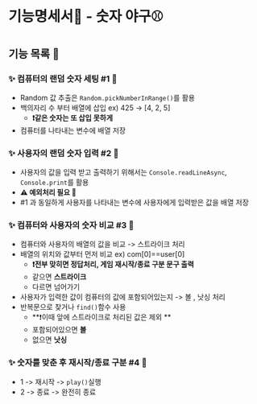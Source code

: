# 기능명세서📜 - 숫자 야구⚾️

## 기능 목록 📄

### ✨ 컴퓨터의 랜덤 숫자 세팅 #1 🚧
 - Random 값 추출은 `Random.pickNumberInRange()`를 활용
 - 백의자리 수 부터 배열에 삽입 ex) 425 -> [4, 2, 5] 
    - **❗️같은 숫자는 또 삽입 못하게** 
 - 컴퓨터를 나타내는 변수에 배열 저장 
### ✨ 사용자의 랜덤 숫자 입력 #2 🚧
 - 사용자의 값을 입력 받고 출력하기 위해서는 `Console.readLineAsync`, `Console.print`를 활용
 - **⚠️ 예외처리 필요 🚧**
 - #1 과 동일하게 사용자를 나타내는 변수에 사용자에게 입력받은 값을 배열 저장
### ✨ 컴퓨터와 사용자의 숫자 비교 #3 🚧
 - 컴퓨터와 사용자의 배열의 값을 비교 -> 스트라이크 처리
 - 배열의 위치와 값부터 먼저 비교 ex) com[0]==user[0]
   - **❗️전부 맞히면 정답처리, 게임 재시작/종료 구분 문구 출력**
   - 같으면 **스트라이크**
   - 다르면 넘어가기
 - 사용자가 입력한 값이 컴퓨터의 값에 포함되어있는지 -> 볼 , 낫싱 처리
 - 반복문으로 찾거나 `find()`함수 사용
   - **❗️이때 앞에 스트라이크로 처리된 값은 제외 **
   - 포함되어있으면 **볼** 
   - 없으면 **낫싱**
### ✨ 숫자를 맞춘 후 재시작/종료 구분 #4 🚧
- 1 -> 재시작 -> `play()`실행
- 2 -> 종료 -> 완전히 종료